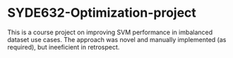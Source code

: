 # SYDE632-Optimization-project
This is a course project on improving SVM performance in imbalanced dataset use cases. The approach was novel and manually implemented (as required), but ineeficient in retrospect.
